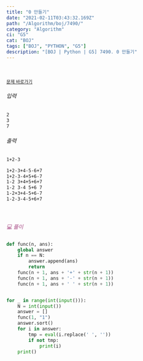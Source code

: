 ```yaml
---
title: "0 만들기"
date: "2021-02-11T03:43:32.169Z"
path: "/Algorithm/boj/7490/"
category: "Algorithm"
ci: "G5"
cat: "BOJ"
tags: ["BOJ", "PYTHON", "G5"]
description: "[BOJ | Python | G5] 7490. 0 만들기"
---
```


<br />

<a href="https://www.acmicpc.net/problem/7490"><small>문제 바로가기</small></a>

###### 입력

```sh
2
3
7
```

###### 출력

```sh
1+2-3

1+2-3+4-5-6+7
1+2-3-4+5+6-7
1-2 3+4+5+6+7
1-2 3-4 5+6 7
1-2+3+4-5+6-7
1-2-3-4-5+6+7
```

<br />

##### <h5 style="color:#C587AE;">💻 풀이</h5>

```python
def func(n, ans):
    global answer
    if n == N:
        answer.append(ans)
        return
    func(n + 1, ans + '+' + str(n + 1))
    func(n + 1, ans + '-' + str(n + 1))
    func(n + 1, ans + ' ' + str(n + 1))


for _ in range(int(input())):
    N = int(input())
    answer = []
    func(1, "1")
    answer.sort()
    for i in answer:
        tmp = eval(i.replace(' ', ''))
        if not tmp:
            print(i)
    print()
```

